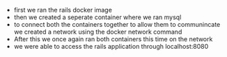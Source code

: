 * first we ran the rails docker image <running docker container>
* then we created a seperate container where we ran mysql <running docker container of mysql>
* to connect both the containers together to allow them to communincate we created a network using the docker network command <creating a network>
* After this we once again ran both containers this time on the network <run rails application once again on the network> <running docker container of mysql on network>
* we were able to access the rails application through localhost:8080 <able to access ruby application>